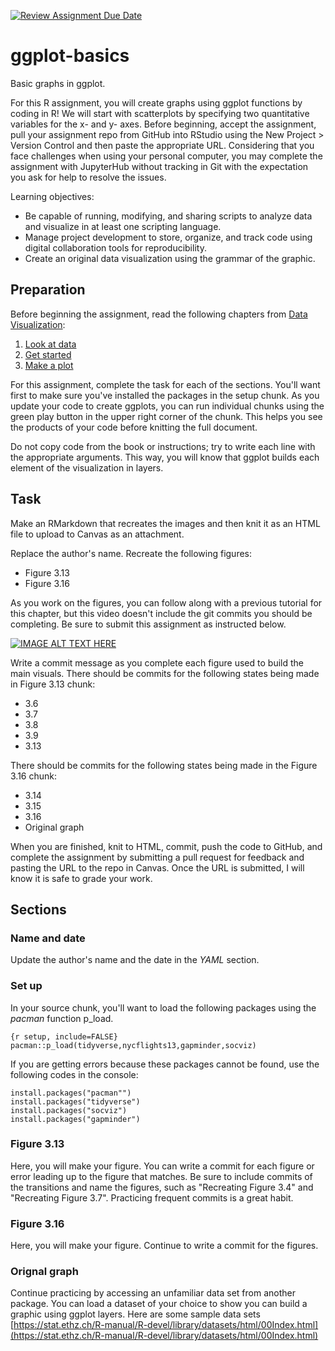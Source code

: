 [![Review Assignment Due Date](https://classroom.github.com/assets/deadline-readme-button-22041afd0340ce965d47ae6ef1cefeee28c7c493a6346c4f15d667ab976d596c.svg)](https://classroom.github.com/a/NUbO6cp7)
# ggplot-basics
Basic graphs in ggplot.

For this R assignment, you will create graphs using ggplot functions by coding in R! We will start with scatterplots by specifying two quantitative variables for the x- and y- axes. Before beginning, accept the assignment, pull your assignment repo from GitHub into RStudio using the New Project > Version Control and then paste the appropriate URL. Considering that you face challenges when using your personal computer, you may complete the assignment with JupyterHub without tracking in Git with the expectation you ask for help to resolve the issues.

Learning objectives:

- Be capable of running, modifying, and sharing scripts to analyze data and visualize in at least one scripting language.
- Manage project development to store, organize, and track code using digital collaboration tools for reproducibility.
- Create an original data visualization using the grammar of the graphic.

## Preparation

Before beginning the assignment, read the following chapters from [Data Visualization](https://socviz.co/index.html#preface):

1. [Look at data](https://socviz.co/lookatdata.html#lookatdata)
2. [Get started](https://socviz.co/gettingstarted.html#gettingstarted)
3. [Make a plot](https://socviz.co/makeplot.html)

For this assignment, complete the task for each of the sections. You'll want first to make sure you've installed the packages in the setup chunk. As you update your code to create ggplots, you can run individual chunks using the green play button in the upper right corner of the chunk. This helps you see the products of your code before knitting the full document.

Do not copy code from the book or instructions; try to write each line with the appropriate arguments. This way, you will know that ggplot builds each element of the visualization in layers.

## Task

Make an RMarkdown that recreates the images and then knit it as an HTML file to upload to Canvas as an attachment.

Replace the author's name.
Recreate the following figures:

- Figure 3.13
- Figure 3.16

As you work on the figures, you can follow along with a previous tutorial for this chapter, but this video doesn't include the git commits you should be completing. Be sure to submit this assignment as instructed below.

[![IMAGE ALT TEXT HERE](http://img.youtube.com/vi/n4q6pcFSqy0/0.jpg)](http://www.youtube.com/watch?v=n4q6pcFSqy0)

Write a commit message as you complete each figure used to build the main visuals. 
There should be commits for the following states being made in Figure 3.13 chunk: 

- 3.6
- 3.7
- 3.8
- 3.9 
- 3.13

There should be commits for the following states being made in the Figure 3.16 chunk: 

- 3.14
- 3.15
- 3.16
- Original graph

When you are finished, knit to HTML, commit, push the code to GitHub, and complete the assignment by submitting a pull request for feedback and pasting the URL to the repo in Canvas. Once the URL is submitted, I will know it is safe to grade your work.

## Sections

### Name and date

Update the author's name and the date in the *YAML* section. 

### Set up

In your source chunk, you'll want to load the following packages using the *pacman* function p_load.

```
{r setup, include=FALSE}
pacman::p_load(tidyverse,nycflights13,gapminder,socviz)
```

If you are getting errors because these packages cannot be found, use the following codes in the console:

```
install.packages("pacman"")
install.packages("tidyverse")
install.packages("socviz")
install.packages("gapminder")
```

### Figure 3.13

Here, you will make your figure. You can write a commit for each figure or error leading up to the figure that matches. Be sure to include commits of the transitions and name the figures, such as "Recreating Figure 3.4" and "Recreating Figure 3.7". Practicing frequent commits is a great habit.

### Figure 3.16
 
Here, you will make your figure. Continue to write a commit for the figures. 

### Orignal graph
Continue practicing by accessing an unfamiliar data set from another package.
You can load a dataset of your choice to show you can build a graphic using ggplot layers.
Here are some sample data sets 
[https://stat.ethz.ch/R-manual/R-devel/library/datasets/html/00Index.html](https://stat.ethz.ch/R-manual/R-devel/library/datasets/html/00Index.html)



